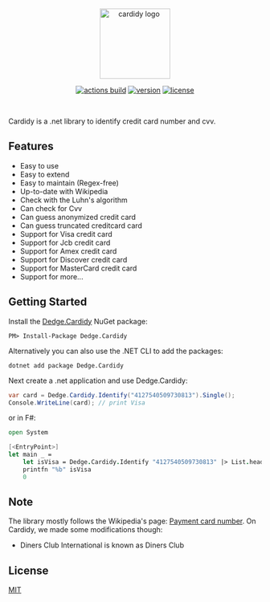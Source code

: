 <br />

<p align="center">
    <img src="https://raw.githubusercontent.com/d-edge/cardidy/main/cardidy.png" alt="cardidy logo" height="140">
</p>

<p align="center">
    <a href="https://github.com/d-edge/Cardidy/actions" title="actions"><img src="https://github.com/d-edge/cardidy/actions/workflows/build.yml/badge.svg?branch=main" alt="actions build" /></a>
    <a href="https://www.nuget.org/packages/Dedge.Cardidy/" title="nuget"><img src="https://img.shields.io/nuget/vpre/Dedge.Cardidy" alt="version" /></a>
    <!--<a href="https://www.nuget.org/stats/packages/Dedge.Cardidy?groupby=Version" title="stats"><img src="https://img.shields.io/nuget/dt/Dedge.Cardidy" alt="download" /></a>-->
    <a href="https://raw.githubusercontent.com/d-edge/cardidy/main/LICENSE" title="license"><img src="https://img.shields.io/github/license/d-edge/Cardidy" alt="license" /></a>
</p>

<br />

Cardidy is a .net library to identify credit card number and cvv.

## Features

* Easy to use
* Easy to extend
* Easy to maintain (Regex-free)
* Up-to-date with Wikipedia
* Check with the Luhn's algorithm
* Can check for Cvv
* Can guess anonymized credit card 
* Can guess truncated creditcard card
* Support for Visa credit card
* Support for Jcb credit card
* Support for Amex credit card
* Support for Discover credit card
* Support for MasterCard credit card
* Support for more...

## Getting Started

Install the [Dedge.Cardidy](https://www.nuget.org/packages/Dedge.Cardidy) NuGet package:

    PM> Install-Package Dedge.Cardidy

Alternatively you can also use the .NET CLI to add the packages:

    dotnet add package Dedge.Cardidy

Next create a .net application and use Dedge.Cardidy:

```csharp
var card = Dedge.Cardidy.Identify("4127540509730813").Single();
Console.WriteLine(card); // print Visa
```

or in F#:

```fsharp
open System

[<EntryPoint>]
let main _ =
    let isVisa = Dedge.Cardidy.Identify "4127540509730813" |> List.head = Dedge.CardType.Visa
    printfn "%b" isVisa
    0
```

## Note

The library mostly follows the Wikipedia's page: [Payment card number](https://en.wikipedia.org/wiki/Payment_card_number#Issuer_identification_number_(IIN)). On Cardidy, we made some modifications though:

- Diners Club International is known as Diners Club

## License

[MIT](https://raw.githubusercontent.com/d-edge/cardidy/main/LICENSE)
